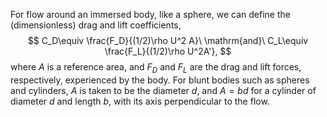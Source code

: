 For flow around an immersed body,
  like a sphere,
  we can define the (dimensionless) drag and lift coefficients,
$$
C_D\equiv \frac{F_D}{(1/2)\rho U^2 A}\ \mathrm{and}\ C_L\equiv \frac{F_L}{(1/2)\rho U^2A'},
$$
where $A$ is a reference area,
  and $F_D$ and $F_L$ are the drag and lift forces, respectively,
  experienced by the body.
For blunt bodies such as spheres and cylinders,
  $A$ is taken to be the diameter $d$,
  and $A=bd$ for a cylinder of diameter $d$ and length $b$,
  with its axis perpendicular to the flow.
